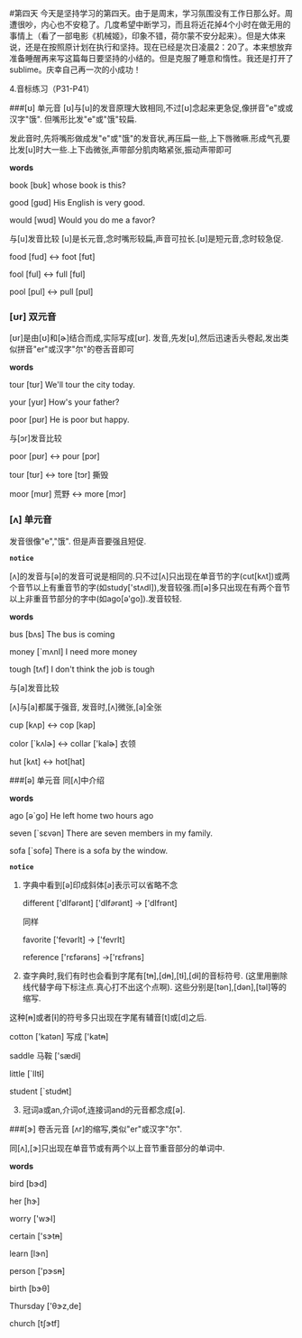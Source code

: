 #第四天
今天是坚持学习的第四天。由于是周末，学习氛围没有工作日那么好。周遭很吵，内心也不安稳了。几度希望中断学习，而且将近花掉4个小时在做无用的事情上（看了一部电影《机械姬》，印象不错，荷尔蒙不安分起来）。但是大体来说，还是在按照原计划在执行和坚持。现在已经是次日凌晨2：20了。本来想放弃准备睡醒再来写这篇每日要坚持的小结的。但是克服了睡意和惰性。我还是打开了sublime。庆幸自己再一次的小成功！

4.音标练习（P31-P41）

###[ʊ] 单元音
[ʊ]与[u]的发音原理大致相同,不过[ʊ]念起来更急促,像拼音"e"或或汉字"饿". 但嘴形比发"e"或"饿"较扁.

发此音时,先将嘴形做成发"e"或"饿"的发音状,再压扁一些,上下唇微噘.形成气孔要比发[u]时大一些.上下齿微张,声带部分肌肉略紧张,振动声带即可

**words**

book [bʊk] whose book is this?

good [gʊd] His English is very good.

would [wʊd]  Would you do me a favor?

与[u]发音比较
[u]是长元音,念时嘴形较扁,声音可拉长.[ʊ]是短元音,念时较急促.

food [fud] <-> foot [fʊt]

fool [ful] <-> full [fʊl]

pool [pul] <-> pull [pʊl]


### [ʊr] 双元音
[ʊr]是由[ʊ]和[ɚ]结合而成,实际写成[ʊr].
发音,先发[ʊ],然后迅速舌头卷起,发出类似拼音"er"或汉字"尔"的卷舌音即可

**words**

tour [tʊr]  We'll tour the city today.

your [yʊr]  How's your father?

poor [pʊr] He is poor but happy.

与[ɔr]发音比较

poor [pʊr] <-> pour [pɔr]

tour [tʊr] <-> tore [tɔr] 撕毁

moor [mʊr] 荒野 <-> more [mɔr]

### [ʌ] 单元音
发音很像"e","饿". 但是声音要强且短促.

**`notice`**

[ʌ]的发音与[ə]的发音可说是相同的.只不过[ʌ]只出现在单音节的字(cut[kʌt])或两个音节以上有重音节的字(如study['stʌdI]),发音较强.而[ə]多只出现在有两个音节以上非重音节部分的字中(如ago[ə'go]).发音较轻.

**words**

bus [bʌs] The bus is coming

money [`mʌnI] I need more money

tough [tʌf]  I don't think the job is tough

与[a]发音比较

[ʌ]与[a]都属于强音, 发音时,[ʌ]微张,[a]全张

cup [kʌp] <-> cop [kap]

color [`kʌlɚ] <-> collar ['kalɚ] 衣领

hut [kʌt] <-> hot[hat]

###[ə] 单元音
同[ʌ]中介绍

**words**

ago [ə`go] He left home two hours ago

seven [`sεvən] There are seven members in my family.

sofa [`sofə] There is a sofa by the window.

**`notice`**

1. 字典中看到[ə]印成斜体[*ə*]表示可以省略不念

   different ['dIfərənt] ['dIf*ə*rənt] -> ['dIfrənt]

   同样

   favorite ['fevərIt] -> ['fevrIt]

   reference ['rεfərəns] ->['rεfrəns]

2. 查字典时,我们有时也会看到字尾有[t~~n~~],[d~~n~~],[t~~l~~],[d~~l~~]的音标符号.  (这里用删除线代替字母下标注点.真心打不出这个点啊). 这些分别是[tən],[dən],[təl]等的缩写.

这种[~~n~~]或者[~~l~~]的符号多只出现在字尾有辅音[t]或[d]之后.

cotton ['katən] 写成 ['kat~~n~~]

saddle 马鞍 ['sæd~~l~~]

little [`lIt~~l~~]

student [`stud~~n~~t]

3. 冠词a或an,介词of,连接词and的元音都念成[ə].

###[ɝ] 卷舌元音
[ʌr]的缩写,类似"er"或汉字"尔".

同[ʌ],[ɝ]只出现在单音节或有两个以上音节重音部分的单词中.

**words**

bird [bɝd]

her [hɝ]

worry ['wɝI]

certain ['sɝt~~n~~]

learn [lɝn]

person ['pɝs~~n~~]

birth [bɝθ]

Thursday ['θɝz,de]

church [tʃɝtf]